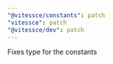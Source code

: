 ```yaml
---
"@vitessce/constants": patch
"vitessce": patch
"@vitessce/dev": patch
---
```


Fixes type for the constants
